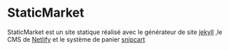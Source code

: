 # StaticMarket

StaticMarket est un site statique réalisé avec le générateur de site [jekyll](https://jekyllrb.com/) ,le CMS de [Netlify](https://www.netlifycms.org/docs/intro) et le système de panier [snipcart](https://snipcart.com/) 
